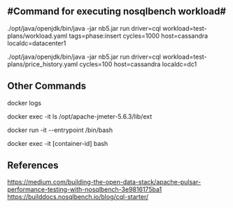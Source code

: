 #Command for executing nosqlbench workload#
-------------------------------------------
./opt/java/openjdk/bin/java -jar nb5.jar run driver=cql workload=test-plans/workload.yaml tags=phase:insert cycles=1000 host=cassandra localdc=datacenter1

./opt/java/openjdk/bin/java -jar nb5.jar run driver=cql workload=test-plans/price_history.yaml cycles=100 host=cassandra localdc=dc1

Other Commands
---------------

docker logs <your-jmeter-container>

docker exec -it <your-jmeter-container> ls /opt/apache-jmeter-5.6.3/lib/ext

docker run -it --entrypoint /bin/bash <image-name>

docker exec -it [container-id] bash


References
-----------
https://medium.com/building-the-open-data-stack/apache-pulsar-performance-testing-with-nosqlbench-3e9816175ba1
https://builddocs.nosqlbench.io/blog/cql-starter/
